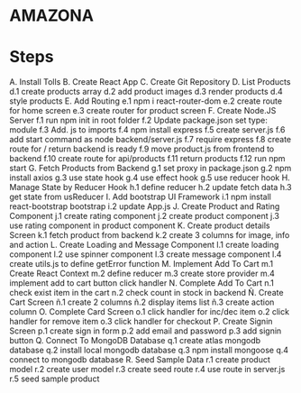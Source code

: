 # AMAZONA

#  Steps


A. Install Tolls
B. Create React App
C. Create Git Repository
D. List Products
   d.1 create products array
   d.2 add product images
   d.3 render products
   d.4 style products
E. Add Routing
   e.1 npm i react-router-dom
   e.2 create route for home screen
   e.3 create router for product screen
F. Create Node.JS Server
   f.1 run npm init in root folder
   f.2 Update package.json set type: module
   f.3 Add. js to imports
   f.4 npm install express
   f.5 create server.js
   f.6 add start command as node backend/server.js
   f.7 require express
   f.8 create route for / return backend is ready
   f.9 move product.js from frontend to backend
   f.10 create route for api/products
   f.11 return products
   f.12 run npm start
G. Fetch Products from Backend
   g.1 set proxy in package.json
   g.2 npm install axios
   g.3 use state hook
   g.4 use effect hook
   g.5 use reducer hook
H. Manage State by Reducer Hook
   h.1 define reducer
   h.2 update fetch data
   h.3 get state from usReducer
I. Add bootstrap UI Framework
   i.1 npm install react-bootstrap bootstrap
   i.2 update App.js
J. Create Product and Rating Component
   j.1 create rating component
   j.2 create product component
   j.3 use rating component in product component
K. Create product details Screen
   k.1 fetch product from backend
   k.2 create 3 columns for image, info and action
L. Create Loading and Message Component
   l.1 create loading component
   l.2 use spinner component
   l.3 create message component
   l.4 create utils.js to define getError function
M. Implement Add To Cart
   m.1 Create React Context
   m.2 define reducer
   m.3 create store provider
   m.4 implement add to cart button click handler
N. Complete Add To Cart
   n.1 check exist item in the cart
   n.2 check count in stock in backend
Ñ. Create Cart Screen
   ñ.1 create 2 columns
   ñ.2 display items list
   ñ.3 create action column
O. Complete Card Screen
   o.1 click handler for inc/dec item
   o.2 click handler for remove item
   o.3 click handler for checkout
P. Create Signin Screen
   p.1 create sign in form
   p.2 add email and password
   p.3 add signin button
Q. Connect To MongoDB Database
   q.1 create atlas mongodb database
   q.2 install local mongodb database
   q.3 npm install mongoose
   q.4 connect to mongodb database
R. Seed Sample Data
   r.1 create product model
   r.2 create user model
   r.3 create seed route
   r.4 use route in server.js
   r.5 seed sample product